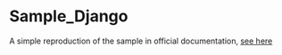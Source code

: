 # Sample_Django
A simple reproduction of the sample in official documentation, 
<a href="https://docs.djangoproject.com/en/2.1/intro/tutorial01/" target="_blank">see here</a>
